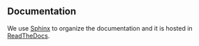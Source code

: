 ## Documentation

We use [Sphinx](https://www.sphinx-doc.org/en/master/) to organize the documentation and
it is hosted in [ReadTheDocs](https://readthedocs.org/).

